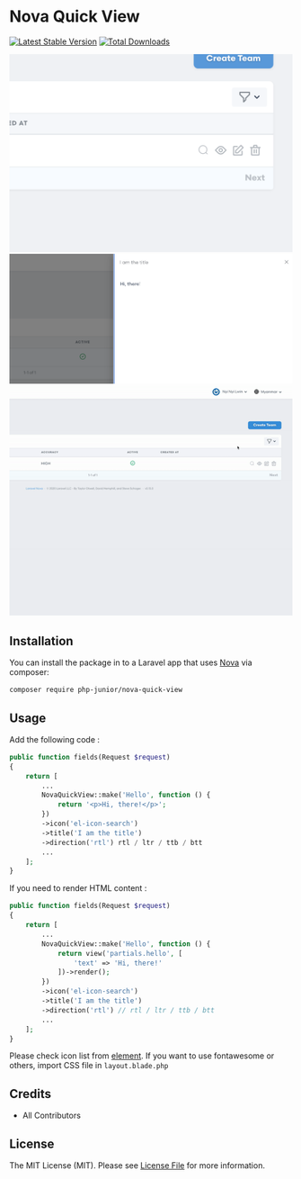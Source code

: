 # Nova Quick View
[![Latest Stable Version](https://poser.pugx.org/php-junior/nova-quick-view/v/stable)](https://packagist.org/packages/php-junior/nova-quick-view)
[![Total Downloads](https://poser.pugx.org/php-junior/nova-quick-view/downloads)](https://packagist.org/packages/php-junior/nova-quick-view)

![screenshot 1](screenshots/1.png)
![screenshot 2](screenshots/2.png)
![screenshot 3](screenshots/3.gif)

## Installation
You can install the package in to a Laravel app that uses [Nova](https://nova.laravel.com) via composer:

```bash
composer require php-junior/nova-quick-view
```

## Usage
Add the following code :

```php
public function fields(Request $request)
{
    return [
        ...
        NovaQuickView::make('Hello', function () {
            return '<p>Hi, there!</p>';
        })
        ->icon('el-icon-search')
        ->title('I am the title')
        ->direction('rtl') rtl / ltr / ttb / btt
        ...
    ];
}
```

If you need to render HTML content :
```php
public function fields(Request $request)
{
    return [
        ...
        NovaQuickView::make('Hello', function () {
            return view('partials.hello', [
                'text' => 'Hi, there!'
            ])->render();
        })
        ->icon('el-icon-search')
        ->title('I am the title')
        ->direction('rtl') // rtl / ltr / ttb / btt
        ...
    ];
}
```
Please check icon list from [element](https://element.eleme.io/#/en-US/component/icon).
If you want to use fontawesome or others, import CSS file in `layout.blade.php` 

## Credits
- All Contributors

## License
The MIT License (MIT). Please see [License File](LICENSE) for more information.
